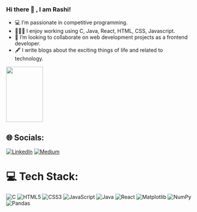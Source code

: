 ### Hi there 👋 , I am Rashi! 
- 💻 I’m passionate in competitive programming.
- 👩🏻‍💻 I enjoy working using C, Java, React, HTML, CSS, Javascript.
- 🤝 I’m looking to collaborate on web development projects as a frontend developer.
- 🖋 I write blogs about the exciting things of life and related to technology.
<img src="https://github.com/Rashipotey/Rashipotey/assets/111111887/009f5ad9-25b8-4cd1-9edd-dd3194e8183c" width="100" height="150">

## 🌐 Socials:
[![LinkedIn](https://img.shields.io/badge/LinkedIn-%230077B5.svg?logo=linkedin&logoColor=white)](https://linkedin.com/in/www.linkedin.com/in/rashipotey) [![Medium](https://img.shields.io/badge/Medium-12100E?logo=medium&logoColor=white)](https://medium.com/@https://medium.com/@poteyrashi) 

# 💻 Tech Stack:
![C](https://img.shields.io/badge/c-%2300599C.svg?style=for-the-badge&logo=c&logoColor=white) ![HTML5](https://img.shields.io/badge/html5-%23E34F26.svg?style=for-the-badge&logo=html5&logoColor=white)  ![CSS3](https://img.shields.io/badge/css3-%231572B6.svg?style=for-the-badge&logo=css3&logoColor=white) ![JavaScript](https://img.shields.io/badge/javascript-%23323330.svg?style=for-the-badge&logo=javascript&logoColor=%23F7DF1E) ![Java](https://img.shields.io/badge/java-%23ED8B00.svg?style=for-the-badge&logo=openjdk&logoColor=white) ![React](https://img.shields.io/badge/react-%2320232a.svg?style=for-the-badge&logo=react&logoColor=%2361DAFB) ![Matplotlib](https://img.shields.io/badge/Matplotlib-%23ffffff.svg?style=for-the-badge&logo=Matplotlib&logoColor=black) ![NumPy](https://img.shields.io/badge/numpy-%23013243.svg?style=for-the-badge&logo=numpy&logoColor=white) ![Pandas](https://img.shields.io/badge/pandas-%23150458.svg?style=for-the-badge&logo=pandas&logoColor=white)


